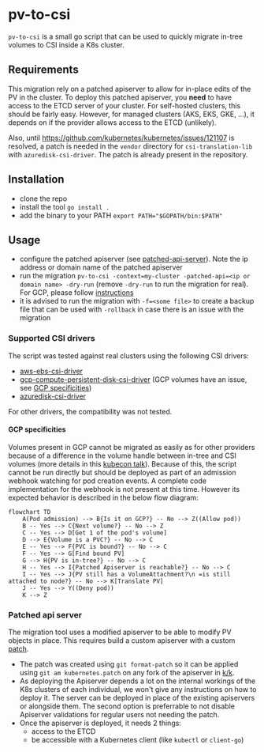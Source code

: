 # pv-to-csi

`pv-to-csi` is a small go script that can be used to quickly migrate in-tree volumes to CSI inside a K8s cluster.

## Requirements

This migration rely on a patched apiserver to allow for in-place edits of the PV in the cluster. To deploy this patched apiserver, you __need__ to have access to the ETCD server of your cluster. For self-hosted clusters, this should be fairly easy. However, for managed clusters (AKS, EKS, GKE, ...), it depends on if the provider allows access to the ETCD (unlikely).

Also, until <https://github.com/kubernetes/kubernetes/issues/121107> is resolved, a patch is needed in the `vendor` directory for `csi-translation-lib` with `azuredisk-csi-driver`. The patch is already present in the repository.

## Installation

- clone the repo
- install the tool `go install .`
- add the binary to your PATH `export PATH="$GOPATH/bin:$PATH"`

## Usage

- configure the patched apiserver (see [patched-api-server](#patched-api-server)). Note the ip address or domain name of the patched apiserver
- run the migration `pv-to-csi -context=my-cluster -patched-api=<ip or domain name> -dry-run` (remove `-dry-run` to run the migration for real). For GCP, please follow [instructions](#gcp-specificities)
- it is advised to run the migration with `-f=<some file>` to create a backup file that can be used with `-rollback` in case there is an issue with the migration

### Supported CSI drivers

The script was tested against real clusters using the following CSI drivers:

- [aws-ebs-csi-driver](https://github.com/kubernetes-sigs/aws-ebs-csi-driver)
- [gcp-compute-persistent-disk-csi-driver](https://github.com/kubernetes-sigs/gcp-compute-persistent-disk-csi-driver) (GCP volumes have an issue, see [GCP specificities](#gcp-specificities))
- [azuredisk-csi-driver](https://github.com/kubernetes-sigs/azuredisk-csi-driver)

For other drivers, the compatibility was not tested.

#### GCP specificities

Volumes present in GCP cannot be migrated as easily as for other providers because of a difference in the volume handle between in-tree and CSI volumes (more details in this [kubecon talk](https://sched.co/1YeQl)). Because of this, the script cannot be run directly but should be deployed as part of an admission webhook watching for pod creation events. A complete code implementation for the webhook is not present at this time. However its expected behavior is described in the below flow diagram:

```mermaid
flowchart TD
    A(Pod admission) --> B{Is it on GCP?} -- No --> Z((Allow pod))
    B -- Yes --> C{Next volume?} -- No --> Z
    C -- Yes --> D[Get 1 of the pod's volume]
    D --> E{Volume is a PVC?} -- No --> C
    E -- Yes --> F{PVC is bound?} -- No --> C
    F -- Yes --> G[Find bound PV]
    G --> H{PV is in-tree?} -- No --> C
    H -- Yes --> I{Patched Apiserver is reachable?} -- No --> C
    I -- Yes --> J{PV still has a VolumeAttachment?\n =is still attached to node?} -- No --> K[Translate PV]
    J -- Yes --> Y((Deny pod))
    K --> Z
```

### Patched api server

The migration tool uses a modified apiserver to be able to modify PV objects in place. This requires build a custom apiserver with a custom [patch](./kubernetes.patch).

- The patch was created using `git format-patch` so it can be applied using `git am kubernetes.patch` on any fork of the apiserver in [k/k](https://github.com/kubernetes/kubernetes).
- As deploying the Apiserver depends a lot on the internal workings of the K8s clusters of each individual, we won't give any instructions on how to deploy it. The server can be deployed in place of the existing apiservers or alongside them. The second option is preferrable to not disable Apiserver validations for regular users not needing the patch.
- Once the apiserver is deployed, it needs 2 things:
  - access to the ETCD
  - be accessible with a Kubernetes client (like `kubectl` or `client-go`)
